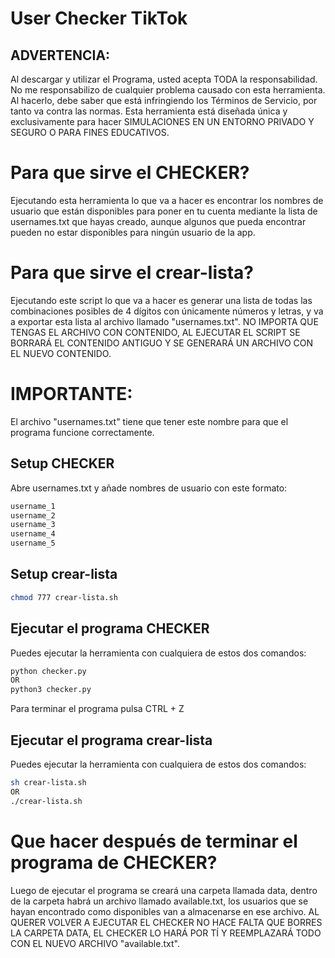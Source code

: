 # User Checker TikTok
## ADVERTENCIA:
Al descargar y utilizar el Programa, usted acepta TODA la responsabilidad. No me responsabilizo de cualquier problema causado con esta herramienta. Al hacerlo, debe saber que está infringiendo los Términos de Servicio, por tanto va contra las normas. Esta herramienta está diseñada única y exclusivamente para hacer SIMULACIONES EN UN ENTORNO PRIVADO Y SEGURO O PARA FINES EDUCATIVOS.

# Para que sirve el CHECKER?
Ejecutando esta herramienta lo que va a hacer es encontrar los nombres de usuario que están disponibles para poner en tu cuenta mediante la lista de usernames.txt que hayas creado, aunque algunos que pueda encontrar pueden no estar disponibles para ningún usuario de la app.

# Para que sirve el crear-lista?
Ejecutando este script lo que va a hacer es generar una lista de todas las combinaciones posibles de 4 dígitos con únicamente números y letras, y va a exportar esta lista al archivo llamado "usernames.txt". NO IMPORTA QUE TENGAS EL ARCHIVO CON CONTENIDO, AL EJECUTAR EL SCRIPT SE BORRARÁ EL CONTENIDO ANTIGUO Y SE GENERARÁ UN ARCHIVO CON EL NUEVO CONTENIDO. 

# IMPORTANTE:
El archivo "usernames.txt" tiene que tener este nombre para que el programa funcione correctamente.

## Setup CHECKER
Abre usernames.txt y añade nombres de usuario con este formato:
```bash
username_1
username_2
username_3
username_4
username_5
```
## Setup crear-lista
```bash
chmod 777 crear-lista.sh
```
## Ejecutar el programa CHECKER
Puedes ejecutar la herramienta con cualquiera de estos dos comandos:
```bash
python checker.py
OR 
python3 checker.py
```
Para terminar el programa pulsa CTRL + Z

## Ejecutar el programa crear-lista
Puedes ejecutar la herramienta con cualquiera de estos dos comandos:
```bash
sh crear-lista.sh
OR
./crear-lista.sh
```

# Que hacer después de terminar el programa de CHECKER?
Luego de ejecutar el programa se creará una carpeta llamada data, dentro de la carpeta habrá un archivo llamado available.txt, los usuarios que se hayan encontrado como disponibles van a almacenarse en ese archivo. AL QUERER VOLVER A EJECUTAR EL CHECKER NO HACE FALTA QUE BORRES LA CARPETA DATA, EL CHECKER LO HARÁ POR TÍ Y REEMPLAZARÁ TODO CON EL NUEVO ARCHIVO "available.txt".
